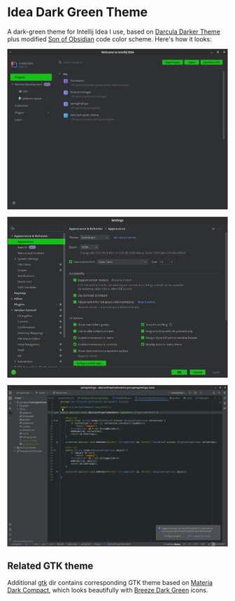 # Idea Dark Green Theme

A dark-green theme for Intellij Idea I use, based on [Darcula Darker Theme](https://plugins.jetbrains.com/plugin/12692-darcula-darker-theme) plus modified [Son of Obsidian](https://studiostyl.es/schemes/son-of-obsidian) code color scheme. Here's how it looks:

![](docs/01.png)

![](docs/02.png)

![](docs/03.png)

## Related GTK theme

Additional [gtk](./gtk) dir contains corresponding GTK theme based on [Materia Dark Compact](https://github.com/nana-4/materia-theme), which looks beautifully with [Breeze Dark Green](https://www.gnome-look.org/p/1328162) icons.
